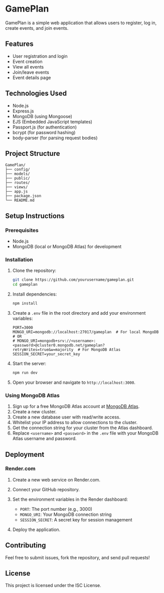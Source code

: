 # GamePlan

GamePlan is a simple web application that allows users to register, log in, create events, and join events.

## Features

- User registration and login
- Event creation
- View all events
- Join/leave events
- Event details page

## Technologies Used

- Node.js
- Express.js
- MongoDB (using Mongoose)
- EJS (Embedded JavaScript templates)
- Passport.js (for authentication)
- bcrypt (for password hashing)
- body-parser (for parsing request bodies)

## Project Structure

```
GamePlan/
├── config/
├── models/
├── public/
├── routes/
├── views/
├── app.js
├── package.json
└── README.md
```

## Setup Instructions

### Prerequisites

- Node.js
- MongoDB (local or MongoDB Atlas) for development

### Installation

1. Clone the repository:
   ```bash
   git clone https://github.com/yourusername/gameplan.git
   cd gameplan
   ```

2. Install dependencies:
   ```bash
   npm install
   ```

3. Create a `.env` file in the root directory and add your environment variables:
   ```
   PORT=3000
   MONGO_URI=mongodb://localhost:27017/gameplan  # For local MongoDB
   # OR
   # MONGO_URI=mongodb+srv://<username>:<password>@cluster0.mongodb.net/gameplan?retryWrites=true&w=majority  # For MongoDB Atlas
   SESSION_SECRET=your_secret_key
   ```

4. Start the server:
   ```bash
   npm run dev
   ```

5. Open your browser and navigate to `http://localhost:3000`.

### Using MongoDB Atlas

1. Sign up for a free MongoDB Atlas account at [MongoDB Atlas](https://www.mongodb.com/cloud/atlas).
2. Create a new cluster.
3. Create a new database user with read/write access.
4. Whitelist your IP address to allow connections to the cluster.
5. Get the connection string for your cluster from the Atlas dashboard.
6. Replace `<username>` and `<password>` in the `.env` file with your MongoDB Atlas username and password.

## Deployment

### Render.com

1. Create a new web service on Render.com.
2. Connect your GitHub repository.
3. Set the environment variables in the Render dashboard:
   - `PORT`: The port number (e.g., 3000)
   - `MONGO_URI`: Your MongoDB connection string
   - `SESSION_SECRET`: A secret key for session management

4. Deploy the application.

## Contributing

Feel free to submit issues, fork the repository, and send pull requests!

## License

This project is licensed under the ISC License.
